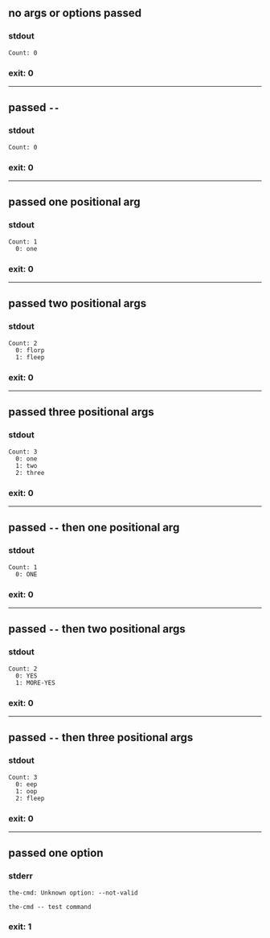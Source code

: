 ## no args or options passed

### stdout
```
Count: 0
```

### exit: 0

- - - - - - - - - -

## passed `--`

### stdout
```
Count: 0
```

### exit: 0

- - - - - - - - - -

## passed one positional arg

### stdout
```
Count: 1
  0: one
```

### exit: 0

- - - - - - - - - -

## passed two positional args

### stdout
```
Count: 2
  0: florp
  1: fleep
```

### exit: 0

- - - - - - - - - -

## passed three positional args

### stdout
```
Count: 3
  0: one
  1: two
  2: three
```

### exit: 0

- - - - - - - - - -

## passed `--` then one positional arg

### stdout
```
Count: 1
  0: ONE
```

### exit: 0

- - - - - - - - - -

## passed `--` then two positional args

### stdout
```
Count: 2
  0: YES
  1: MORE-YES
```

### exit: 0

- - - - - - - - - -

## passed `--` then three positional args

### stdout
```
Count: 3
  0: eep
  1: oop
  2: fleep
```

### exit: 0

- - - - - - - - - -

## passed one option

### stderr
```
the-cmd: Unknown option: --not-valid

the-cmd -- test command
```

### exit: 1

